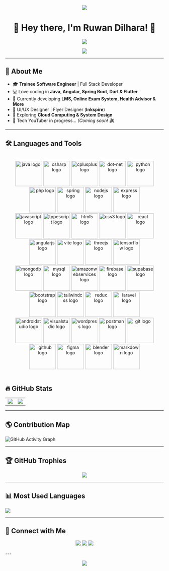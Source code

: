 <p align="center">
  <img src="https://capsule-render.vercel.app/api?type=waving&color=gradient&height=200&section=header&animation=fadeIn&fontAlignY=45"/>
</p>
<h1 align="center">👋 Hey there, I'm Ruwan Dilhara! 🚀</h1>  

<p align="center">
  <img src="https://readme-typing-svg.herokuapp.com?font=Fira+Code&weight=600&pause=1000&color=00F7FF&width=450&lines=Trainee+Software+Engineer;Full+Stack+Developer;Passionate+about+Java%2C+Angular%2C+Spring+Boot;Tech+Enthusiast+%7C+UI%2FUX+Designer;Building+Awesome+Projects!">
</p>

<p align="center">
  <img src="https://raw.githubusercontent.com/halfrost/halfrost/master/icons/header_.png" />
</p>

---

## 🌟 About Me  
- 🎓 **Trainee Software Engineer** | Full Stack Developer  
- 💻 Love coding in **Java, Angular, Spring Boot, Dart & Flutter**  
- 🚀 Currently developing **LMS, Online Exam System, Health Advisor & More**  
- 🎨 UI/UX Designer | Flyer Designer (**Inkspire**)  
- 🎯 Exploring **Cloud Computing & System Design**  
- 🎥 Tech YouTuber in progress... *(Coming soon! 🎬)*  

---

## 🛠  Languages and Tools

  <br>
<div align="center">
  <img src="https://skillicons.dev/icons?i=java" height="80" alt="java logo" width="85" />
  <img src="https://skillicons.dev/icons?i=cs" height="80" alt="csharp logo"  width="85" />
  <img src="https://skillicons.dev/icons?i=cpp" height="80" alt="cplusplus logo" width="85" />
  <img src="https://skillicons.dev/icons?i=dotnet" height="80" alt="dot-net logo"  width="85" />
  <img src="https://skillicons.dev/icons?i=py" height="80" alt="python logo"  width="85" />
  <img src="https://skillicons.dev/icons?i=php" height="80" alt="php logo"  width="85" />
  <img src="https://skillicons.dev/icons?i=spring" height="80" alt="spring logo"  width="85" />
  <img src="https://skillicons.dev/icons?i=nodejs" height="80" alt="nodejs logo"  width="85" />
  <img src="https://skillicons.dev/icons?i=express" height="80" alt="express logo"  width="85" />

  <br>
  
  <img src="https://skillicons.dev/icons?i=js" height="80" alt="javascript logo"  width="85" />
  <img src="https://skillicons.dev/icons?i=ts" height="80" alt="typescript logo" width="85" />
  <img src="https://skillicons.dev/icons?i=html" height="80" alt="html5 logo"  width="85" />
  <img src="https://skillicons.dev/icons?i=css" height="80" alt="css3 logo" width="85" />
  <img src="https://skillicons.dev/icons?i=react" height="80" alt="react logo" width="85" />
  <img src="https://skillicons.dev/icons?i=angular" height="80" alt="angularjs logo"  width="85" />
  <img src="https://skillicons.dev/icons?i=vite" height="80" alt="vite logo"  width="85" />
  <img src="https://skillicons.dev/icons?i=threejs" height="80" alt="threejs logo" width="85" />
  <img src="https://skillicons.dev/icons?i=tensorflow" height="80" alt="tensorflow logo"  width="85" />

  <br>
 
  <img src="https://skillicons.dev/icons?i=mongodb" height="80" alt="mongodb logo"  width="85" />
  <img src="https://skillicons.dev/icons?i=mysql" height="80" alt="mysql logo" width="85" />
  <img src="https://skillicons.dev/icons?i=aws" height="80" alt="amazonwebservices logo" width="85" />
  <img src="https://skillicons.dev/icons?i=firebase" height="80" alt="firebase logo" width="85" />
  <img src="https://skillicons.dev/icons?i=supabase" height="80" alt="supabase logo"  width="85" />
  <img src="https://skillicons.dev/icons?i=bootstrap" height="80" alt="bootstrap logo" width="85" />
  <img src="https://skillicons.dev/icons?i=tailwind" height="80" alt="tailwindcss logo"  width="85" />
  <img src="https://skillicons.dev/icons?i=redux" height="80" alt="redux logo"  width="85" />
  <img src="https://skillicons.dev/icons?i=laravel" height="80" alt="laravel logo" width="85" />

  <br>

  <img src="https://skillicons.dev/icons?i=androidstudio" height="80" alt="androidstudio logo" width="85" />
  <img src="https://skillicons.dev/icons?i=visualstudio" height="80" alt="visualstudio logo" width="85" />
  <img src="https://skillicons.dev/icons?i=wordpress" height="80" alt="wordpress logo" width="85" />
  <img src="https://skillicons.dev/icons?i=postman" height="80" alt="postman logo" width="85" />
  <img src="https://skillicons.dev/icons?i=git" height="80" alt="git logo" width="85" />
  <img src="https://skillicons.dev/icons?i=github" height="80" alt="github logo" width="85" />
  <img src="https://skillicons.dev/icons?i=figma" height="80" alt="figma logo" width="85" />
  <img src="https://skillicons.dev/icons?i=blender" height="80" alt="blender logo" width="85" />
  <img src="https://skillicons.dev/icons?i=md" height="80" alt="markdown logo" width="85" />

</div>
<br>

## 🔥 GitHub Stats  

<table align="center">
<tr>
<td>
  <img src="https://github-readme-stats.vercel.app/api?username=RuwanDilhara&show_icons=true&theme=radical&bg_color=0d1117&title_color=00F7FF&text_color=ffffff&icon_color=FF9D00" />
</td>
<td>
  <img src="https://github-readme-streak-stats.herokuapp.com/?user=RuwanDilhara&theme=radical&background=0d1117&ring=00F7FF&fire=FF9D00&currStreakLabel=FF9D00" />
</td>
</tr>
</table>

---

## 🌎 Contribution Map  
![GitHub Activity Graph](https://github-readme-activity-graph.vercel.app/graph?username=RuwanDilhara&theme=react-dark&bg_color=0d1117&title_color=00F7FF&line=00F7FF&point=FF9D00)

---

## 🏆 GitHub Trophies  
<p align="center">
  <img src="https://github-profile-trophy.vercel.app/?username=RuwanDilhara&theme=onestar&no-frame=true&no-bg=true&margin-w=15" />
</p>

---

## 📊 Most Used Languages  
<img src="https://github-readme-stats.vercel.app/api/top-langs/?username=RuwanDilhara&layout=compact&theme=radical&bg_color=0d1117&title_color=00F7FF&text_color=ffffff" />

---

## 🚀 Connect with Me  
<p align="center">
  <a href="https://linkedin.com/in/ruwan-dilhara-260131336">
    <img src="https://img.shields.io/badge/LinkedIn-0A66C2?style=for-the-badge&logo=linkedin&logoColor=white">
  </a>
  <a href="https://github.com/RuwanDilhara">
    <img src="https://img.shields.io/badge/GitHub-181717?style=for-the-badge&logo=github&logoColor=white">
  </a>
  <a href="https://youtube.com">
    <img src="https://img.shields.io/badge/YouTube-FF0000?style=for-the-badge&logo=youtube&logoColor=white">
  </a>
</p>
---
<p align="center">
  <img src="https://capsule-render.vercel.app/api?type=waving&color=gradient&height=100&section=footer&animation=blinking&fontAlignY=75"/>
</p>

